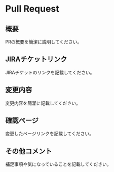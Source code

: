 # Pull Request

## 概要

PRの概要を簡潔に説明してください。

## JIRAチケットリンク

JIRAチケットのリンクを記載してください。

## 変更内容

変更内容を簡潔に記載してください。

## 確認ページ

変更したページリンクを記載してください。

## その他コメント

補足事項や気になっていることを記載してください。
